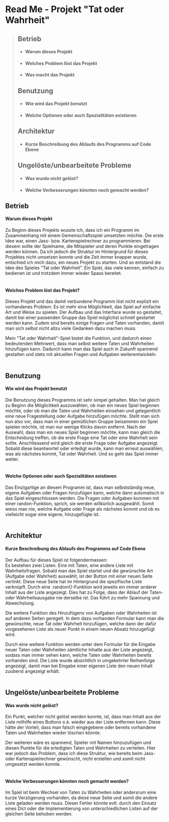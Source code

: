 # Read Me - Projekt "Tat oder Wahrheit"

>## Betrieb
>* #### Warum dieses Projekt 
>* #### Welches Problem löst das Projekt 
>* #### Was macht das Projekt
>## Benutzung
>* #### Wie wird das Projekt benutzt
>* #### Welche Optionen oder auch Spezialitäten existieren
>## Architektur
>* #### Kurze Beschreibung des Ablaufs des Programms auf Code Ebene
>## Ungelöste/unbearbeitete Probleme
>* #### Was wurde nicht gelöst?
>* #### Welche Verbesserungen könnten noch gemacht werden?


## Betrieb
#### Warum dieses Projekt
Zu Beginn dieses Projekts wusste ich, dass ich ein Programm im Zusammenhang
mit einem Gemeinschaftsspiel umsetzten möchte. Die erste Idee war,
einen Jass- bzw. Kartenspielrechner zu programmieren. Bei diesem sollte 
der Spielname, die Mitspieler und deren Punkte eingetragen werden können. Da
ich jedoch die Struktur im Hintergrund für dieses Projektes nicht umsetzen konnte
und die Zeit immer knapper wurde, entschied ich mich dazu, ein neues 
Projekt zu starten. Und so entstand die Idee des Spieles 
"Tat oder Wahrheit". Ein Spiel, das viele kennen, einfach zu 
bedienen ist und trotzdem immer wieder Spass bereitet.
<br>
<br>


#### Welches Problem löst das Projekt?
Dieses Projekt und das damit verbundene Programm löst nicht explizit
ein vorhandenes Problem. Es ist mehr eine Möglichkeit, das Spiel auf
einfache Art und Weise zu spielen. Der Aufbau und das Interface
wurde so gestaltet, damit bei einer passenden Gruppe das Spiel möglichst
schnell gestartet werden kann. Zudem sind bereits einige Fragen
und Taten vorhanden, damit man sich selbst nicht allzu viele Gedanken
dazu machen muss.

Mein "Tat oder Wahrheit"-Spiel bietet die Funktion, und dadurch 
einen bedeutenden Mehrwert, dass man selbst weitere Taten und
Wahrheiten hinzufügen kann. Dadurch kann man das Spiel auch in Zukunft
spannend gestalten und stets mit aktuellen Fragen und Aufgaben weiterentwickeln.
<br>
<br>


## Benutzung
#### Wie wird das Projekt benutzt
Die Benutzung dieses Programms ist sehr simpel gehalten. Man hat gleich
zu Beginn die Möglichkeit auszuwählen, ob man ein neues Spiel beginnen
möchte, oder ob man die Taten und Wahrheiten einsehen und gelegentlich
eine neue Fragestellung oder Aufgabe hinzufügen möchte. Stellt man sich
nun also vor, dass man in einer gemütlichen Gruppe beisammen ein Spiel
spielen möchte, ist man nur wenige Klicks davon entfernt. Nach der Auswahl,
dass man ein neues Spiel beginnen möchte, kann man gleich die Entscheidung
treffen, ob die erste Frage eine Tat oder eine Wahrheit sein sollte.
Anschliessend wird gleich die erste Frage oder Aufgabe angezeigt. Sobald diese beantwortet
oder erledigt wurde, kann man erneut auswählen, was als nächstes kommt, Tat oder
Wahrheit. Und so geht das Spiel immer weiter. 
<br>
<br>

#### Welche Optionen oder auch Spezialitäten existieren
Das Einzigartige an diesem Programm ist, dass man selbstständig neue, eigene
Aufgaben oder Fragen hinzufügen kann, welche dann automatisch in das
Spiel eingeschlossen werden. Die Fragen oder Aufgaben kommen mit einer
randon-Funktion, sprich, sie werden willkürlich ausgewählt. Somit weiss
man nie, welche Aufgabe oder Frage als nächstes kommt und ob es vielleicht
sogar eine eigene, hinzugefügte ist. 
<br>
<br>


## Architektur
#### Kurze Beschreibung des Ablaufs des Programms auf Code Ebene
Der Aufbau für dieses Spiel ist folgendermassen:<br>
Es bestehen zwei Listen. Eine mit Taten, eine andere Liste mit Wahrheitsfragen.
Sobald man das Spiel startet und die gewünschte Art (Aufgabe oder Wahrheit) auswählt, ist
der Button mit einer neuen Seite verlinkt. Diese neue Seite hat im Hintergrund
die spezifische Liste verknüpft. Durch eine .random()-Funktion wird jeweils ein immer
anderer Inhalt aus der Liste angezeigt. Dies hat zu Folge, dass der Ablauf der
Taten- oder Wahrheitsausgabe nie derselbe ist. Das führt zu mehr Spannung und
Abwechslung.

Die weitere Funktion des Hinzufügens von Aufgaben oder Wahrheiten ist auf
anderen Seiten geregelt. In dem dazu vorhanden Formular kann man die gewünschte,
neue Tat oder Wahrheit hinzufügen, welche dann der dafür vorgesehenen Liste
als neuer Punkt in einem neuen Absatz hinzugefügt wird.

Durch eine weitere Funktion werden unter dem Formular für die Eingabe
neuer Taten oder Wahrheiten sämtliche Inhalte aus der Liste angezeigt,
sodass man immer sehen kann, welche Taten oder Wahrheiten bereits
vorhanden sind. Die Liste wurde absichtlich in umgekehrter Reihenfolge
angezeigt, damit man bei Eingabe einer eigenen Liste den neuen Inhalt
zuoberst angezeigt erhält. 
<br>
<br>

## Ungelöste/unbearbeitete Probleme
#### Was wurde nicht gelöst?
Ein Punkt, welcher nicht gelöst werden konnte, ist, dass man Inhalt
aus der Liste mithilfe eines Buttons o.ä. wieder aus der Liste entfernen
kann. Diese hätte der Vorteil, dass man falsch eingegebene oder bereits vorhandene
Taten und Wahrheiten wieder löschen könnte. 

Der weiteren wäre es spannend, Spieler mit Namen hinzuzufügen und diesen
Punkte für die erledigten Taten und Wahrheiten zu verteilen. Hier war jedoch
das Problem, dass ich diese Struktur, wie bereits beim Jass- oder
Kartenspielrechner gewünscht, nicht erstellen und somit nicht umgesetzt werden
konnte. 
<br>
<br>

#### Welche Verbesserungen könnten noch gemacht werden?
Im Spiel ist beim Wechsel von Taten zu Wahrheiten oder
andersrum eine kurze Verzögerung vorhanden, da diese neue Seite und somit
die andere Liste geladen werden muss. Dieser Fehler könnte evtl. durch
den Einsatz eines Dict oder die Implementierung von unterschiedlichen Listen
auf der gleichen Seite behoben werden. 
